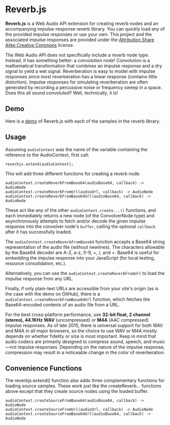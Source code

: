 # Reverb.js

**Reverb.js** is a Web Audio API extension for creating reverb nodes and an accompanying impulse-response reverb library. You can quickly load any of the provided impulse responses or use your own. This project and the associated impulse responses are provided under the [Attribution Share Alike Creative Commons](http://creativecommons.org/licenses/by-sa/3.0/) license.

The Web Audio API does not specifically include a reverb node type. Instead, it has something better: a *convolution node*! Convolution is a mathematical transformation that combines an impulse response and a dry signal to yield a wet signal. Reverberation is easy to model with impulse responses since most reverberation has a linear response (contains little distortion). Impulse responses for simulating reverberation are often generated by recording a percussive noise or frequency sweep in a space. Does this all sound convoluted? Well, technically, it is!

## Demo
Here is a [demo](http://reverbjs.org) of Reverb.js with each of the samples in the reverb library.

## Usage
Assuming ``audioContext`` was the name of the variable containing the reference to the AudioContext, first call:

```
reverbjs.extend(audioContext);
```

This will add three different functions for creating a reverb node.

```
audioContext.createReverbFromBase64(audioBase64, callback) -> AudioNode
audioContext.createReverbFromUrl(audioUrl, callback) -> AudioNode
audioContext.createReverbFromBase64Url(audioBase64, callback) -> AudioNode
```

These act like any of the other ``audioContext.create...()`` functions, and each immediately returns a new node (of the ConvolverNode type) and asynchronously attempts to fetch and/or decode the given impulse response into the convolver node's ``buffer``, calling the optional ``callback`` after it has successfully loaded.

The ``audioContext.createReverbFromBase64`` function accepts a Base64 string representation of the audio file (without newlines). The characters allowable by the Base64 decoder are A-Z, a-z, 0-9, +, /, and =. Base64 is useful for embedding the impulse response into your JavaScript (for local testing, resource consolidation, etc.).

Alternatively, you can use the ``audioContext.createReverbFromUrl`` to load the impulse response from any URL.

Finally, if only plain-text URLs are accessible from your site's origin (as is the case with the demo on GitHub), there is a ``audioContext.createReverbFromBase64Url`` function, which fetches the Base64-encoded contents of an audio file from a URL.

For the best cross-platform performance, use **32-bit float, 2 channel (stereo), 44.1KHz** **WAV** (uncompressed) or **M4A** (AAC compressed) impulse responses. As of late 2015, there is universal support for both WAV and M4A in all major browsers, so the choice to use WAV or M4A mostly depends on whether fidelity or size is most important. Keep in mind that audio codecs are primarily designed to compress sound, speech, and music—not impulse responses. Depending on the nature of the impulse response, compression may result in a noticeable change in the *color* of reverberation.

## Convenience Functions

The reverbjs.extend() function also adds three complementary functions for loading source samples. These work just like the createReverb... functions above except that they create source nodes using the loaded buffer.

```
audioContext.createSourceFromBase64(audioBase64, callback) -> AudioNode
audioContext.createSourceFromUrl(audioUrl, callback) -> AudioNode
audioContext.createSourceFromBase64Url(audioBase64, callback) -> AudioNode
```
